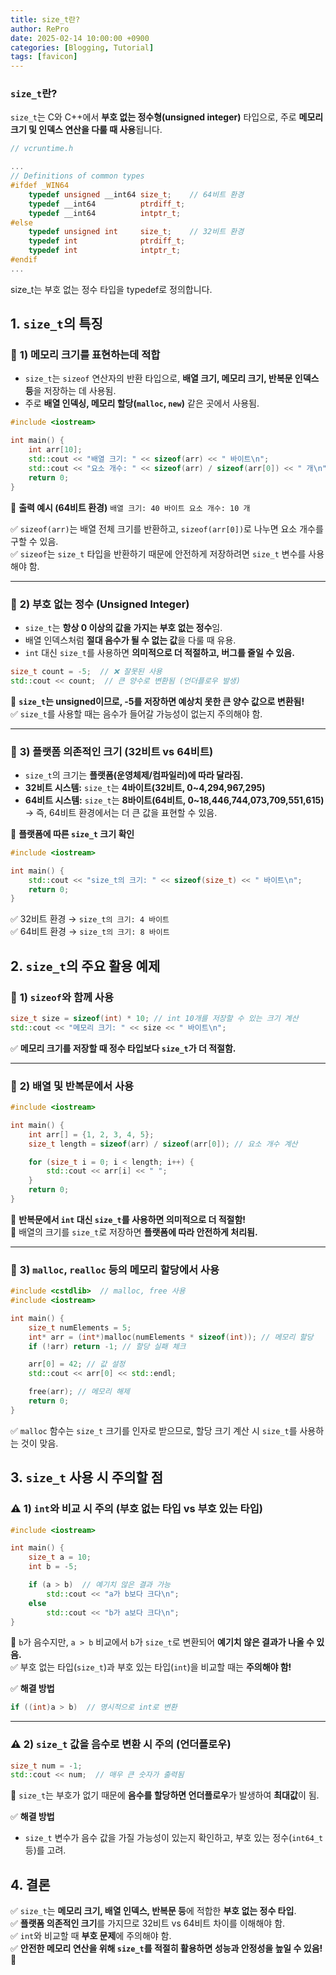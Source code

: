 ```yaml
---
title: size_t란?
author: RePro
date: 2025-02-14 10:00:00 +0900
categories: [Blogging, Tutorial]
tags: [favicon]
---
```


### `size_t`란?

`size_t`는 C와 C++에서 **부호 없는 정수형(unsigned integer)** 타입으로, 주로 **메모리 크기 및 인덱스 연산을 다룰 때 사용**됩니다.


```cpp
// vcruntime.h

...
// Definitions of common types
#ifdef _WIN64
    typedef unsigned __int64 size_t;	// 64비트 환경
    typedef __int64          ptrdiff_t;
    typedef __int64          intptr_t;
#else
    typedef unsigned int     size_t;	// 32비트 환경
    typedef int              ptrdiff_t;
    typedef int              intptr_t;
#endif
...
```

size_t는 부호 없는 정수 타입을 typedef로 정의합니다.


## **1. `size_t`의 특징**

### 🔹 **1) 메모리 크기를 표현하는데 적합**

-   `size_t`는 `sizeof` 연산자의 반환 타입으로, **배열 크기, 메모리 크기, 반복문 인덱스 등**을 저장하는 데 사용됨.
-   주로 **배열 인덱싱, 메모리 할당(`malloc`, `new`)** 같은 곳에서 사용됨.

```cpp
#include <iostream>

int main() {
    int arr[10];
    std::cout << "배열 크기: " << sizeof(arr) << " 바이트\n"; 
    std::cout << "요소 개수: " << sizeof(arr) / sizeof(arr[0]) << " 개\n";
    return 0;
}
```
📌 **출력 예시 (64비트 환경)**
`배열 크기: 40 바이트
요소 개수: 10 개` 

✅ `sizeof(arr)`는 배열 전체 크기를 반환하고, `sizeof(arr[0])`로 나누면 요소 개수를 구할 수 있음.  
✅ `sizeof`는 `size_t` 타입을 반환하기 때문에 안전하게 저장하려면 `size_t` 변수를 사용해야 함.

----------

### 🔹 **2) 부호 없는 정수 (Unsigned Integer)**

-   `size_t`는 **항상 0 이상의 값을 가지는 부호 없는 정수**임.
-   배열 인덱스처럼 **절대 음수가 될 수 없는 값**을 다룰 때 유용.
-   `int` 대신 `size_t`를 사용하면 **의미적으로 더 적절하고, 버그를 줄일 수 있음.**

```cpp
size_t count = -5;  // ❌ 잘못된 사용
std::cout << count;  // 큰 양수로 변환됨 (언더플로우 발생)
```
📌 **`size_t`는 unsigned이므로, -5를 저장하면 예상치 못한 큰 양수 값으로 변환됨!**  
✅ `size_t`를 사용할 때는 음수가 들어갈 가능성이 없는지 주의해야 함.

----------

### 🔹 **3) 플랫폼 의존적인 크기 (32비트 vs 64비트)**

-   `size_t`의 크기는 **플랫폼(운영체제/컴파일러)에 따라 달라짐.**
-   **32비트 시스템:** `size_t`는 **4바이트(32비트, 0~4,294,967,295)**
-   **64비트 시스템:** `size_t`는 **8바이트(64비트, 0~18,446,744,073,709,551,615)**  
    → 즉, 64비트 환경에서는 더 큰 값을 표현할 수 있음.

📌 **플랫폼에 따른 `size_t` 크기 확인**

```cpp
#include <iostream>

int main() {
    std::cout << "size_t의 크기: " << sizeof(size_t) << " 바이트\n";
    return 0;
}
```
✅ 32비트 환경 → `size_t의 크기: 4 바이트`  
✅ 64비트 환경 → `size_t의 크기: 8 바이트`



## **2. `size_t`의 주요 활용 예제**

### 🔹 **1) `sizeof`와 함께 사용**

```cpp
size_t size = sizeof(int) * 10; // int 10개를 저장할 수 있는 크기 계산
std::cout << "메모리 크기: " << size << " 바이트\n";
```
✅ **메모리 크기를 저장할 때 정수 타입보다 `size_t`가 더 적절함.**

----------

### 🔹 **2) 배열 및 반복문에서 사용**

```cpp
#include <iostream>

int main() {
    int arr[] = {1, 2, 3, 4, 5};
    size_t length = sizeof(arr) / sizeof(arr[0]); // 요소 개수 계산

    for (size_t i = 0; i < length; i++) { 
        std::cout << arr[i] << " ";
    }
    return 0;
}
```
📌 **반복문에서 `int` 대신 `size_t`를 사용하면 의미적으로 더 적절함!**  
📌 배열의 크기를 `size_t`로 저장하면 **플랫폼에 따라 안전하게 처리됨.**

----------

### 🔹 **3) `malloc`, `realloc` 등의 메모리 할당에서 사용**

```cpp
#include <cstdlib>  // malloc, free 사용
#include <iostream>

int main() {
    size_t numElements = 5;
    int* arr = (int*)malloc(numElements * sizeof(int)); // 메모리 할당
    if (!arr) return -1; // 할당 실패 체크

    arr[0] = 42; // 값 설정
    std::cout << arr[0] << std::endl;

    free(arr); // 메모리 해제
    return 0;
}
```
✅ `malloc` 함수는 `size_t` 크기를 인자로 받으므로, 할당 크기 계산 시 `size_t`를 사용하는 것이 맞음.


## **3. `size_t` 사용 시 주의할 점**

### ⚠️ **1) `int`와 비교 시 주의 (부호 없는 타입 vs 부호 있는 타입)**

```cpp
#include <iostream>

int main() {
    size_t a = 10;
    int b = -5;

    if (a > b)  // 예기치 않은 결과 가능
        std::cout << "a가 b보다 크다\n";
    else
        std::cout << "b가 a보다 크다\n";  
}
```
📌 `b`가 음수지만, `a > b` 비교에서 `b`가 `size_t`로 변환되어 **예기치 않은 결과가 나올 수 있음.**  
✅ 부호 없는 타입(`size_t`)과 부호 있는 타입(`int`)을 비교할 때는 **주의해야 함!**

✅ **해결 방법**

```cpp
if ((int)a > b)  // 명시적으로 int로 변환
```
----------

### ⚠️ **2) `size_t` 값을 음수로 변환 시 주의 (언더플로우)**

```cpp
size_t num = -1;
std::cout << num;  // 매우 큰 숫자가 출력됨
```
📌 `size_t`는 부호가 없기 때문에 **음수를 할당하면 언더플로우**가 발생하여 **최대값**이 됨.

✅ **해결 방법**

-   `size_t` 변수가 음수 값을 가질 가능성이 있는지 확인하고, 부호 있는 정수(`int64_t` 등)를 고려.



## **4. 결론**

✅ `size_t`는 **메모리 크기, 배열 인덱스, 반복문 등**에 적합한 **부호 없는 정수 타입**.  
✅ **플랫폼 의존적인 크기**를 가지므로 32비트 vs 64비트 차이를 이해해야 함.  
✅ `int`와 비교할 때 **부호 문제**에 주의해야 함.  
✅ **안전한 메모리 연산을 위해 `size_t`를 적절히 활용하면 성능과 안정성을 높일 수 있음!** 🚀